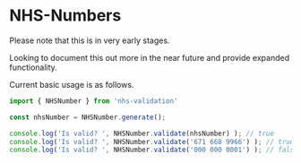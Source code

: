 # NHS-Numbers

Please note that this is in very early stages.

Looking to document this out more in the near future and provide expanded functionality.

Current basic usage is as follows.

```js
import { NHSNumber } from 'nhs-validation'

const nhsNumber = NHSNumber.generate();

console.log('Is valid? ', NHSNumber.validate(nhsNumber) ); // true
console.log('Is valid? ', NHSNumber.validate('671 668 9966') ); // true
console.log('Is valid? ', NHSNumber.validate('000 000 0001') ); // false
```
